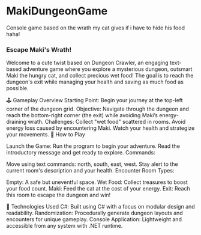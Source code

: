 # MakiDungeonGame
Console game based on the wrath my cat gives if i have to hide his food haha!

### Escape Maki's Wrath!
Welcome to a cute twist based on Dungeon Crawler, an engaging text-based adventure game where you explore a mysterious dungeon, outsmart Maki the hungry cat, and collect precious wet food! The goal is to reach the dungeon's exit while managing your health and saving as much food as possible.

🕹️ Gameplay Overview
Starting Point: Begin your journey at the top-left corner of the dungeon grid.
Objective: Navigate through the dungeon and reach the bottom-right corner (the exit) while avoiding Maki’s energy-draining wrath.
Challenges:
Collect "wet food" scattered in rooms.
Avoid energy loss caused by encountering Maki.
Watch your health and strategize your movements.
📜 How to Play

Launch the Game:
Run the program to begin your adventure.
Read the introductory message and get ready to explore.
Commands:

Move using text commands: north, south, east, west.
Stay alert to the current room's description and your health.
Encounter Room Types:

Empty: A safe but uneventful space.
Wet Food: Collect treasures to boost your food count.
Maki: Feed the cat at the cost of your energy.
Exit: Reach this room to escape the dungeon and win!

🧰 Technologies Used
C#: Built using C# with a focus on modular design and readability.
Randomization: Procedurally generate dungeon layouts and encounters for unique gameplay.
Console Application: Lightweight and accessible from any system with .NET runtime.


